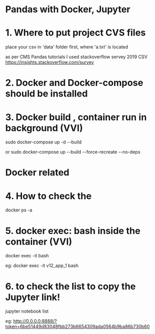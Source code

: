 # Pandas with Docker, Jupyter 

# 1. Where to put project CVS files 
place your csv in 'data' folder first,  where 'a.txt' is located

as per CMS Pandas tutorials 
I used stackoverflow servey 2019 CSV
https://insights.stackoverflow.com/survey


# 2. Docker and Docker-compose should be installed


# 3.  Docker build , container run  in background  (VVI)
sudo docker-compose  up -d --build

or
sudo docker-compose up --build --force-recreate --no-deps

# Docker related #

# 4. How to check the  <container name>
docker ps -a

# 5. docker exec:   bash inside the container (VVI)
docker exec -it  <container name>  bash

eg:	
docker exec -it  v12_app_1  bash

# 6. to check the list to copy the Jupyter link! 

jupyter notebook list


eg:
http://0.0.0.0:8888/?token=6be51449d83048fbb273b6654309ada0564b9ba86b730b60
